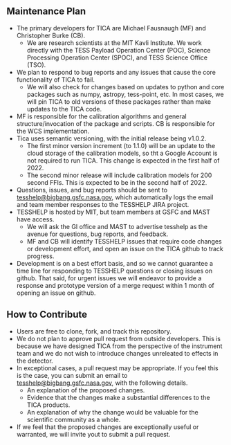 ## Maintenance Plan

- The primary developers for TICA are Michael Fausnaugh (MF) and Christopher Burke (CB).  
    - We are research scientists at the MIT Kavli Institute.  We work directly with the TESS Payload Operation Center (POC), Science Processing Operation Center (SPOC), and TESS Science Office (TSO).
- We plan to respond to bug reports and any issues that cause the core functionality of TICA to fail.
    - We will also check for changes based on updates to python and core packages such as numpy, astropy, tess-point, etc.  In most cases, we will pin TICA to old versions of these packages rather than make updates to the TICA code.
- MF is responsible for the calibration algorithms and general structure/invocation of the package and scripts.  CB is responsible for the WCS implementation.
- Tica uses semantic versioning, with the initial release being v1.0.2.  
    - The first minor version increment (to 1.1.0) will be an update to the cloud storage of the calibration models, so tht a Google Account is not required to run TICA.  This change is expected in the first half of 2022.
    - The second minor release will include calibration models for 200 second FFIs.  This is expected to be in the second half of 2022. 
- Questions, issues, and bug reports should be sent to tesshelp@bigbang.gsfc.nasa.gov, which automatically logs the email and team member responses to the TESSHELP JIRA project.
- TESSHELP is hosted by MIT, but team members at GSFC and MAST have access.
   - We will ask the GI office and MAST to advertise tesshelp as the avenue for questions, bug reports, and feedback.
    - MF and CB will identify TESSHELP issues that require code changes or development effort, and open an issue on the TICA github to track progress.
- Development is on a best effort basis, and so we cannot guarantee a time line for responding to TESSHELP questions or closing issues on github.  That said, for urgent issues we will endeavor to provide a response and prototype version of a merge request within 1 month of opening an issue on github.

## How to Contribute

- Users are free to clone, fork, and track this repository.
- We do not plan to approve pull request from outside developers.  This is because we have designed TICA from the perspective of the instrument team and we do not wish to introduce changes unreleated to effects in the detector.  
- In exceptional cases, a pull request may be appropriate.  If you feel this is the case, you can submit an email to tesshelp@bigbang.gsfc.nasa.gov, with the following details.
    - An explanation of the proposed changes.
    - Evidence that the changes make a substantial differences to the TICA products. 
    - An explanation of why the change would be valuable for the scientific community as a whole.
- If we feel that the proposed changes are exceptionally useful or warranted, we will invite yout to submit a pull request.

